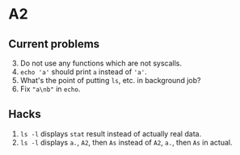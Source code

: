 # A2

## Current problems

3. Do not use any functions which are not syscalls.
6. `echo 'a'` should print `a` instead of `'a'`.
7. What's the point of putting `ls`, etc. in background job?
8. Fix `"a\nb"` in `echo`.

## Hacks

1. `ls -l` displays `stat` result instead of actually real data.
2. `ls -l` displays `a.`, `A2`, then `As` instead of `A2`, `a.`, then `As` in actual.
